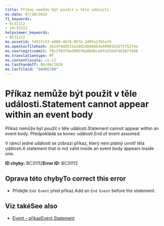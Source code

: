 ```yaml
---
title: Příkaz nemůže být použit v těle události.
ms.date: 07/20/2015
f1_keywords:
- bc31112
- vbc31112
helpviewer_keywords:
- BC31112
ms.assetid: fd51fc53-a008-4b79-85fb-2d9fa1fb5a79
ms.openlocfilehash: 361974dd533a10d2d8d04b3e49965d18f5f5274e
ms.sourcegitcommit: f8c270376ed905f6a8896ce0fe25b4f4b38ff498
ms.translationtype: MT
ms.contentlocale: cs-CZ
ms.lasthandoff: 06/04/2020
ms.locfileid: "84405700"
---
```

# <a name="statement-cannot-appear-within-an-event-body"></a><span data-ttu-id="35bf6-102">Příkaz nemůže být použit v těle události.</span><span class="sxs-lookup"><span data-stu-id="35bf6-102">Statement cannot appear within an event body</span></span>
<span data-ttu-id="35bf6-103">Příkaz nemůže být použit v těle události.</span><span class="sxs-lookup"><span data-stu-id="35bf6-103">Statement cannot appear within an event body.</span></span> <span data-ttu-id="35bf6-104">Předpokládá se konec události.</span><span class="sxs-lookup"><span data-stu-id="35bf6-104">End of event assumed.</span></span>  
  
 <span data-ttu-id="35bf6-105">V rámci jedné události se zobrazí příkaz, který není platný uvnitř těla události.</span><span class="sxs-lookup"><span data-stu-id="35bf6-105">A statement that is not valid inside an event body appears inside one.</span></span>  
  
 <span data-ttu-id="35bf6-106">**ID chyby:** BC31112</span><span class="sxs-lookup"><span data-stu-id="35bf6-106">**Error ID:** BC31112</span></span>  
  
## <a name="to-correct-this-error"></a><span data-ttu-id="35bf6-107">Oprava této chyby</span><span class="sxs-lookup"><span data-stu-id="35bf6-107">To correct this error</span></span>  
  
- <span data-ttu-id="35bf6-108">Přidejte `End Event` před příkaz.</span><span class="sxs-lookup"><span data-stu-id="35bf6-108">Add an `End Event` before the statement.</span></span>  
  
## <a name="see-also"></a><span data-ttu-id="35bf6-109">Viz také</span><span class="sxs-lookup"><span data-stu-id="35bf6-109">See also</span></span>

- [<span data-ttu-id="35bf6-110">Event – příkaz</span><span class="sxs-lookup"><span data-stu-id="35bf6-110">Event Statement</span></span>](../language-reference/statements/event-statement.md)
